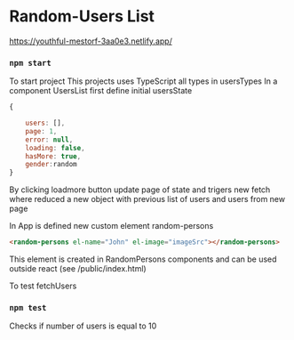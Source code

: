 # Random-Users List

https://youthful-mestorf-3aa0e3.netlify.app/

### `npm start`

To start project
This projects uses TypeScript all types in usersTypes
In a component UsersList first define initial usersState
```javascript
{

	users: [],
	page: 1,
	error: null,
	loading: false,
	hasMore: true, 
	gender:random
}
```

By clicking loadmore button update page of state and trigers new fetch where reduced a new object with previous list of users and users from new page

In App is defined new custom element random-persons 
```html
<random-persons el-name="John" el-image="imageSrc"></random-persons>
```
This element is created in RandomPersons components and can be used outside react (see /public/index.html)


To test fetchUsers 

### `npm test`

Checks if number of users is equal to 10